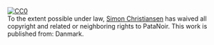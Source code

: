 <p xmlns:dct="http://purl.org/dc/terms/" xmlns:vcard="http://www.w3.org/2001/vcard-rdf/3.0#">
  <a rel="license"
     href="http://creativecommons.org/publicdomain/zero/1.0/">
    <img src="http://i.creativecommons.org/p/zero/1.0/88x31.png" style="border-style: none;" alt="CC0" />
  </a>
  <br />
  To the extent possible under law,
  <a rel="dct:publisher"
     href="www.sichris.com/PataNoir">
    <span property="dct:title">Simon Christiansen</span></a>
  has waived all copyright and related or neighboring rights to
  <span property="dct:title">PataNoir</span>.
This work is published from:
<span property="vcard:Country" datatype="dct:ISO3166"
      content="DK" about="www.sichris.com/PataNoir">
  Danmark</span>.
</p>

